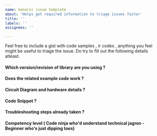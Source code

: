 ```yaml
---
name: Generic issue template
about: 'Helps get required information to triage issues faster'
title: ''
labels: ''
assignees: ''

---
```

Feel free to include a gist with code samples , ir codes ,  anything you feel might be useful to triage the issue.
Do try to fill out the following details atleast.
#### Which version/revision of library are you using ?  
#### Does the related example code work ?
#### Circuit Diagram and hardware details ?
#### Code Snippet ?
#### Troubleshooting steps already taken ?
#### Competency level ( Code ninja who'd understand technical jagron - Beginner who's just dipping toes)
